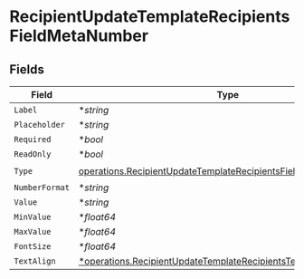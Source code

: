 # RecipientUpdateTemplateRecipientsFieldMetaNumber


## Fields

| Field                                                                                                                                              | Type                                                                                                                                               | Required                                                                                                                                           | Description                                                                                                                                        |
| -------------------------------------------------------------------------------------------------------------------------------------------------- | -------------------------------------------------------------------------------------------------------------------------------------------------- | -------------------------------------------------------------------------------------------------------------------------------------------------- | -------------------------------------------------------------------------------------------------------------------------------------------------- |
| `Label`                                                                                                                                            | **string*                                                                                                                                          | :heavy_minus_sign:                                                                                                                                 | N/A                                                                                                                                                |
| `Placeholder`                                                                                                                                      | **string*                                                                                                                                          | :heavy_minus_sign:                                                                                                                                 | N/A                                                                                                                                                |
| `Required`                                                                                                                                         | **bool*                                                                                                                                            | :heavy_minus_sign:                                                                                                                                 | N/A                                                                                                                                                |
| `ReadOnly`                                                                                                                                         | **bool*                                                                                                                                            | :heavy_minus_sign:                                                                                                                                 | N/A                                                                                                                                                |
| `Type`                                                                                                                                             | [operations.RecipientUpdateTemplateRecipientsFieldMetaTypeNumber](../../models/operations/recipientupdatetemplaterecipientsfieldmetatypenumber.md) | :heavy_check_mark:                                                                                                                                 | N/A                                                                                                                                                |
| `NumberFormat`                                                                                                                                     | **string*                                                                                                                                          | :heavy_minus_sign:                                                                                                                                 | N/A                                                                                                                                                |
| `Value`                                                                                                                                            | **string*                                                                                                                                          | :heavy_minus_sign:                                                                                                                                 | N/A                                                                                                                                                |
| `MinValue`                                                                                                                                         | **float64*                                                                                                                                         | :heavy_minus_sign:                                                                                                                                 | N/A                                                                                                                                                |
| `MaxValue`                                                                                                                                         | **float64*                                                                                                                                         | :heavy_minus_sign:                                                                                                                                 | N/A                                                                                                                                                |
| `FontSize`                                                                                                                                         | **float64*                                                                                                                                         | :heavy_minus_sign:                                                                                                                                 | N/A                                                                                                                                                |
| `TextAlign`                                                                                                                                        | [*operations.RecipientUpdateTemplateRecipientsTextAlign6](../../models/operations/recipientupdatetemplaterecipientstextalign6.md)                  | :heavy_minus_sign:                                                                                                                                 | N/A                                                                                                                                                |